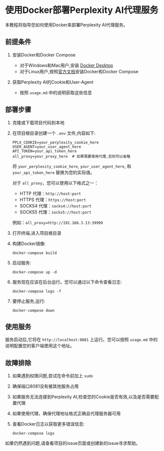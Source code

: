 # 使用Docker部署Perplexity AI代理服务

本教程将指导您如何使用Docker来部署Perplexity AI代理服务。

## 前提条件

1. 安装Docker和Docker Compose
   - 对于Windows和Mac用户,安装 [Docker Desktop](https://www.docker.com/products/docker-desktop)
   - 对于Linux用户,按照[官方文档](https://docs.docker.com/engine/install/)安装Docker和Docker Compose

2. 获取Perplexity AI的Cookie和User-Agent
   - 按照 `usage.md` 中的说明获取这些信息

## 部署步骤

1. 克隆或下载项目代码到本地

2. 在项目根目录创建一个 `.env` 文件,内容如下:

   ```
   PPLX_COOKIE=your_perplexity_cookie_here
   USER_AGENT=your_user_agent_here
   API_TOKEN=your_api_token_here
   all_proxy=your_proxy_here  # 如果需要使用代理,否则可以省略
   ```

   将 `your_perplexity_cookie_here`, `your_user_agent_here`, 和 `your_api_token_here` 替换为您的实际值。

   对于 `all_proxy`，您可以使用以下格式之一：
   - HTTP 代理：`http://host:port`
   - HTTPS 代理：`https://host:port`
   - SOCKS4 代理：`socks4://host:port`
   - SOCKS5 代理：`socks5://host:port`

   例如：`all_proxy=http://192.168.3.13:39999`

3. 打开终端,进入项目根目录

4. 构建Docker镜像:

   ```
   docker-compose build
   ```

5. 启动服务:

   ```
   docker-compose up -d
   ```

6. 服务现在应该在后台运行。您可以通过以下命令查看日志:

   ```
   docker-compose logs -f
   ```

7. 要停止服务,运行:

   ```
   docker-compose down
   ```

## 使用服务

服务启动后,它将在 `http://localhost:8081` 上运行。您可以按照 `usage.md` 中的说明配置您的客户端使用这个地址。

## 故障排除

1. 如果遇到权限问题,尝试在命令前加上 `sudo`

2. 确保端口8081没有被其他服务占用

3. 如果服务无法连接到Perplexity AI,检查您的Cookie是否有效,以及是否需要配置代理

4. 如果使用代理，确保代理地址格式正确且代理服务器可用

5. 查看Docker日志以获取更多错误信息:
   ```
   docker-compose logs
   ```

如果仍然遇到问题,请查看项目的issue页面或创建新的issue寻求帮助。
